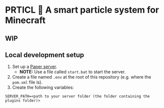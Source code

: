 # PRTICL 🎉 A smart particle system for Minecraft

## WIP

## Local development setup

1. Set up a [Paper server](https://papermc.io/downloads/paper).
    - **NOTE:** Use a file called `start.bat` to start the server.
2. Create a file named `.env` at the root of this repository (e.g. where the `pom.xml` file is).
3. Create the following variables:

```dotenv
SERVER_PATH=<path to your server folder (the folder containing the plugins folder)>
```